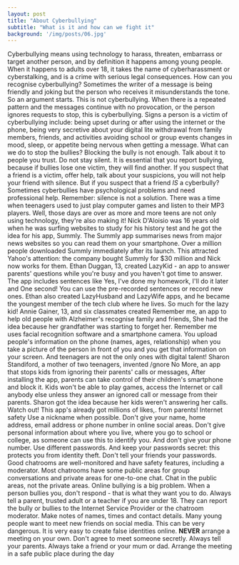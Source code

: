 ```yaml
---
layout: post
title: "About Cyberbullying"
subtitle: "What is it and how can we fight it"
background: '/img/posts/06.jpg'
---
```


Cyberbullying means using technology to harass, threaten, embarrass or target another 
person, and by definition it happens among young people. When it happens to adults over 18, 
it takes the name of cyberharassment or cyberstalking, and is a crime with serious legal 
consequences. How can you recognise cyberbullying? Sometimes the writer of a message is 
being friendly and joking but the person who receives it misunderstands the tone. So an 
argument starts. This is not cyberbullying. When there is a repeated pattern and the messages 
continue with no provocation, or the person ignores requests to stop, this is cyberbullying. 
Signs a person is a victim of cyberbullying include: being upset during or after using the 
internet or the phone, being very secretive about your digital lite withdrawal from family 
members, friends, and activities avoiding school or group events changes in mood, sleep, or 
appetite being nervous when getting a message. What can we do to stop the bullies?
Blocking the bully is not enough. Talk about it to people you trust. Do not stay silent. It is 
essential that you report bullying, because if bullies lose one victim, they will find another. If you 
suspect that a friend is a victim, offer help, talk about your suspicions, you will not help your 
friend with silence. But if you suspect that a friend _IS_ a cyberbully? Sometimes cyberbullies 
have psychological problems and need professional help. Remember: silence is not a solution.
There was a time when teenagers used to just play computer games and listen to their MP3 
players. Well, those days are over as more and more teens are not only using technology, 
they're also making it! Nick D'Aloisio was 16 years old when he was surfing websites to study 
for his history test and he got the idea for his app, Summly. The Summly app summarises news 
from major news websites so you can read them on your smartphone. Over a million people 
downloaded Summly immediately after its launch. This attracted Yahoo's attention: the 
company bought Summly for $30 million and Nick now works for them. Ethan Duggan, 13, 
created LazyKid - an app to answer parents' questions while you're busy and you haven't got 
time to answer. The app includes sentences like Yes, I've done my homework, I'll do it later and 
One second! You can use the pre-recorded sentences or record new ones. Ethan also created 
LazyHusband and LazyWife apps, and he became the youngest member of the tech club 
where he lives. So much for the lazy kid! Annie Gainer, 13, and six classmates created 
Remember me, an app to help old people with Alzheimer's recognise family and friends, She 
had the idea because her grandfather was starting to forget her. Remember me uses facial 
recognition software and a smartphone camera. You upload people's information on the phone 
(names, ages, relationship) when you take a picture of the person in front of you and you get 
that information on your screen. And teenagers are not the only ones with digital talent! Sharon 
Standiford, a mother of two teenagers, invented /gnore No More, an app that stops kids from 
ignoring their parents' calls or messages, After installing the app, parents can take control of 
their children's smartphone and block it. Kids won't be able to play games, access the Internet 
or call anybody else unless they answer an ignored call or message from their parents. Sharon 
got the idea because her kids weren't answering her calls. Watch out! This app's already got 
millions of likes,. from parents!
Internet safety
Use a nickname when possible. Don't give your name, home address, email address or phone 
number in online social areas. Don't give personal information about where you live, where you 
go to school or college, as someone can use this to identify you. And don't give your phone 
number. Use different passwords. And keep your passwords secret: this protects you from 
identity theft. Don't tell your friends your passwords. Good chatrooms are well-monitored and 
have safety features, including a moderator. Most chatrooms have some public areas for group 
conversations and private areas for one-to-one chat. Chat in the public areas, not the private 
areas.
Online bullying is a big problem. When a person bullies you, don't respond - that is what they 
want you to do. Always tell a parent, trusted adult or a teacher if you are under 18. They can 
report the bully or bullies to the Internet Service Provider or the chatroom moderator. Make 
notes of names, times and contact details. Many young people want to meet new friends on 
social media. This can be very dangerous. It is very easy to create false identities online. 
**NEVER** arrange a meeting on your own. Don't agree to meet someone secretly. Always tell your 
parents. Always take a friend or your mum or dad. Arrange the meeting in a safe public place 
during the day